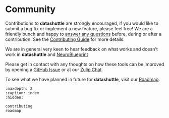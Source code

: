 # Community


Contributions to **datashuttle** are strongly encouraged, if you would like to submit
a bug fix or implement a new feature, please feel free! We are a
friendly bunch and happy to [answer any questions](https://neuroinformatics.zulipchat.com/#narrow/stream/405999-DataShuttle) before,
during or after a contribution. See the [Contributing Guide](contributing.md) for more details.

We are in general very keen to hear feedback on what works and doesn't work
in **datashuttle** and
[NeuroBlueprint](https://neuroblueprint.neuroinformatics.dev)

Please get in contact with any thoughts on how these tools can be
improved by opening a
[GitHub Issue](https://github.com/neuroinformatics-unit/datashuttle/issues)
or at our
[Zulip Chat](https://neuroinformatics.zulipchat.com/#narrow/stream/405999-DataShuttle).

To see what we have planned in future for **datashuttle**, visit
our [Roadmap](roadmap.md).


```{toctree}
:maxdepth: 2
:caption: index
:hidden:

contributing
roadmap
```
